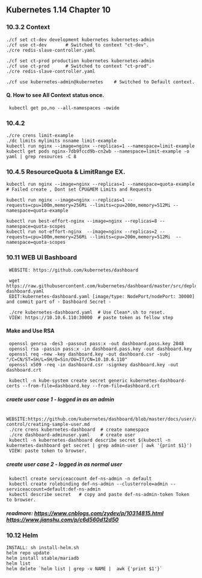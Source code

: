 ## Kubernetes 1.14 Chapter 10

###  10.3.2 Context
    ./cf set ct-dev development kubernetes kubernetes-admin
    ./cf use ct-dev       # Switched to context "ct-dev". 
    ./cre redis-slave-controller.yaml  

    ./cf set ct-prod production kubernetes kubernetes-admin
    ./cf use ct-prod      # Switched to context "ct-prod".
    ./cre redis-slave-controller.yaml

    ./cf use kubernetes-admin@kubernetes    # Switched to Default context. 

#### Q. How to see All Context status once.
     kubectl get po,no --all-namespaces -owide

###  10.4.2
    ./cre crens limit-example 
    ./dc limits mylimits nsname limit-example
    kubectl run nginx --image=nginx --replicas=1 --namespace=limit-example
    kubectl get pods nginx-7db9fccd9b-cn2wb --namespace=limit-example -o yaml | grep resources -C 8


### 10.4.5 ResourceQuota & LimitRange EX. 
    kubectl run nginx --image=nginx --replicas=1 --namespace=quota-example     # Failed create , Dont set CPU&MEM Limits and Requests

    kubectl run nginx --image=nginx --replicas=1 --requests=cpu=100m,memory=256Mi --limits=cpu=200m,memory=512Mi --namespace=quota-example

    kubectl run best-effort-nginx --image=nginx --replicas=8 --namespace=quota-scopes
    kubectl run not-effort-nginx  --image=nginx --replicas=2 --requests=cpu=100m,memory=256Mi --limits=cpu=200m,memory=512Mi  --namespace=quota-scopes





### 10.11 WEB UI Bashboard
     WEBSITE: https://github.com/kubernetes/dashboard
  
     wget https://raw.githubusercontent.com/kubernetes/dashboard/master/src/deploy/recommended/kubernetes-dashboard.yaml
     EDIT:kubernetes-dashboard.yaml [image/type: NodePort/nodePort: 30000] and commit part of - Dashboard Secret -

     ./cre kubernetes-dashboard.yaml  # Use Clean*.sh to reset.
     VIEW: https://10.10.6.110:30000  # paste token as fellow step


#### Make and Use RSA
     openssl genrsa -des3 -passout pass:x -out dashboard.pass.key 2048
     openssl rsa -passin pass:x -in dashboard.pass.key -out dashboard.key
     openssl req -new -key dashboard.key -out dashboard.csr -subj "/C=CN/ST=SH/L=SH/O=Sin/OU=IT/CN=10.10.6.110"
     openssl x509 -req -in dashboard.csr -signkey dashboard.key -out dashboard.crt

     kubectl -n kube-system create secret generic kubernetes-dashboard-certs --from-file=dashboard.key --from-file=dashboard.crt

##### craete user case 1 - logged in as an admin
     WEBSITE:https://github.com/kubernetes/dashboard/blob/master/docs/user/access-control/creating-sample-user.md
     ./cre crens kubernetes-dashboard  # create namespace
     ./cre dashboard-adminuser.yaml    # create user
     kubectl -n kubernetes-dashboard describe secret $(kubectl -n kubernetes-dashboard get secret | grep admin-user | awk '{print $1}')
     VIEW: paste token to browser.

##### create user case 2 - logged in as normal user
     kubectl create serviceaccount def-ns-admin -n default
     kubectl create rolebinding def-ns-admin --clusterrole=admin --serviceaccount=default:def-ns-admin
     kubectl describe secret   # copy and paste def-ns-admin-token Token to browser.

##### readmore: https://www.cnblogs.com/zydev/p/10314815.html    https://www.jianshu.com/p/c6d560d12d50

### 10.12 Helm

    INSTALL: sh install-helm.sh
    helm repo update
    helm install stable/mariadb
    helm list
    helm delete `helm list | grep -v NAME |  awk {'print $1'}`
    
